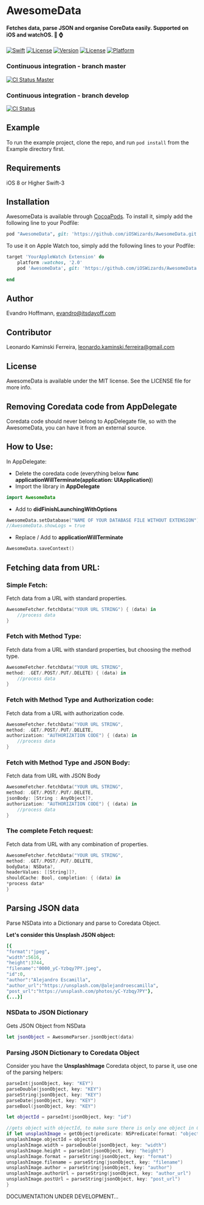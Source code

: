 # AwesomeData

#### Fetches data, parse JSON and organise CoreData easily. Supported on iOS and watchOS. :iphone: :watch:


<a href="https://swift.org"><img src="https://img.shields.io/badge/Swift-3.0-orange.svg?style=flat" alt="Swift" /></a>
<a href="https://tldrlegal.com/license/mit-license"><img src="https://img.shields.io/badge/License-MIT-blue.svg?style=flat" alt="License" /></a>
[![Version](https://img.shields.io/cocoapods/v/AwesomeData.svg?style=flat)](http://cocoapods.org/pods/AwesomeData)
[![License](https://img.shields.io/cocoapods/l/AwesomeData.svg?style=flat)](http://cocoapods.org/pods/AwesomeData)
[![Platform](https://img.shields.io/cocoapods/p/AwesomeData.svg?style=flat)](http://cocoapods.org/pods/AwesomeData)
### Continuous integration - branch master
[![CI Status Master](https://travis-ci.org/iOSWizards/AwesomeData.svg?branch=master)](https://travis-ci.org/iOSWizards/AwesomeData)
### Continuous integration - branch develop
[![CI Status](https://travis-ci.org/iOSWizards/AwesomeData.svg?branch=0.4.8)](https://travis-ci.org/iOSWizards/AwesomeData)

## Example

To run the example project, clone the repo, and run `pod install` from the Example directory first.

## Requirements

iOS 8 or Higher
Swift-3

## Installation

AwesomeData is available through [CocoaPods](http://cocoapods.org). To install
it, simply add the following line to your Podfile:

```ruby
pod "AwesomeData", git: 'https://github.com/iOSWizards/AwesomeData.git', tag: '0.4.8'
```

To use it on Apple Watch too, simply add the following lines to your Podfile:

```ruby
target 'YourAppleWatch Extension' do
    platform :watchos, '2.0'
    pod 'AwesomeData', git: 'https://github.com/iOSWizards/AwesomeData.git', tag: '0.4.8'
    
end
```

## Author

Evandro Hoffmann, evandro@itsdayoff.com

## Contributor

Leonardo Kaminski Ferreira, leonardo.kaminski.ferreira@gmail.com

## License

AwesomeData is available under the MIT license. See the LICENSE file for more info.

## Removing Coredata code from AppDelegate

Coredata code should never belong to AppDelegate file, so with the AwesomeData, you can have it from an external source.

## How to Use:

In AppDelegate:
- Delete the coredata code (everything below **func applicationWillTerminate(application: UIApplication)**)
- Import the library in **AppDelegate**
```swift
import AwesomeData
```
- Add to **didFinishLaunchingWithOptions**
```swift
AwesomeData.setDatabase("NAME OF YOUR DATABASE FILE WITHOUT EXTENSION")
//AwesomeData.showLogs = true
```
- Replace / Add to **applicationWillTerminate**
```swift
AwesomeData.saveContext()
```

## Fetching data from URL:

### Simple Fetch:

Fetch data from a URL with standard properties.

```swift
AwesomeFetcher.fetchData("YOUR URL STRING") { (data) in
    //process data
}
```

### Fetch with Method Type:

Fetch data from a URL with standard properties, but choosing the method type.

```swift
AwesomeFetcher.fetchData("YOUR URL STRING",
method: .GET/.POST/.PUT/.DELETE) { (data) in
    //process data
}
```

### Fetch with Method Type and Authorization code:

Fetch data from a URL with authorization code.

```swift
AwesomeFetcher.fetchData("YOUR URL STRING",
method: .GET/.POST/.PUT/.DELETE,
authorization: "AUTHORIZATION CODE") { (data) in
    //process data
}
```

### Fetch with Method Type and JSON Body:

Fetch data from URL with JSON Body

```swift
AwesomeFetcher.fetchData("YOUR URL STRING",
method: .GET/.POST/.PUT/.DELETE,
jsonBody: [String : AnyObject]?,
authorization: "AUTHORIZATION CODE") { (data) in
    //process data
}
```

### The complete Fetch request:

Fetch data from URL with any combination of properties.

```swift
AwesomeFetcher.fetchData("YOUR URL STRING",
method: .GET/.POST/.PUT/.DELETE,
bodyData: NSData?,
headerValues: [[String]]?,
shouldCache: Bool, completion: { (data) in
*process data*
}
```

## Parsing JSON data

Parse NSData into a Dictionary and parse to Coredata Object.

**Let's consider this Unsplash JSON object:**
```ruby
[{
"format":"jpeg",
"width":5616,
"height":3744,
"filename":"0000_yC-Yzbqy7PY.jpeg",
"id":0,
"author":"Alejandro Escamilla",
"author_url":"https://unsplash.com/@alejandroescamilla",
"post_url":"https://unsplash.com/photos/yC-Yzbqy7PY"},
{...}]
```

### NSData to JSON Dictionary

Gets JSON Object from NSData

```swift
let jsonObject = AwesomeParser.jsonObject(data)
```

### Parsing JSON Dictionary to Coredata Object

Consider you have the **UnsplashImage** Coredata object, to parse it, use one of the parsing helpers:
```swift
parseInt(jsonObject, key: "KEY")
parseDouble(jsonObject, key: "KEY")
parseString(jsonObject, key: "KEY")
parseDate(jsonObject, key: "KEY")
parseBool(jsonObject, key: "KEY")
```

```swift
let objectId = parseInt(jsonObject, key: "id")

//gets object with objectId, to make sure there is only one object in Coredata with that ID. If it's nil, create a new object and use it.
if let unsplashImage = getObject(predicate: NSPredicate(format: "objectId == %d", objectId.intValue), createIfNil: true) as? UnsplashImage {
unsplashImage.objectId = objectId
unsplashImage.width = parseDouble(jsonObject, key: "width")
unsplashImage.height = parseInt(jsonObject, key: "height")
unsplashImage.format = parseString(jsonObject, key: "format")
unsplashImage.filename = parseString(jsonObject, key: "filename")
unsplashImage.author = parseString(jsonObject, key: "author")
unsplashImage.authorUrl = parseString(jsonObject, key: "author_url")
unsplashImage.postUrl = parseString(jsonObject, key: "post_url")
}
```

DOCUMENTATION UNDER DEVELOPMENT…
